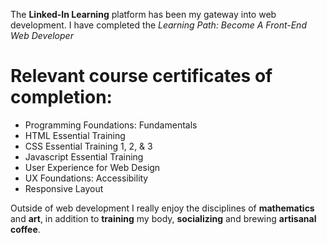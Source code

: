 The **Linked-In Learning** platform has been my gateway into web development. I have completed the *Learning Path: Become A Front-End Web Developer*

# Relevant course certificates of completion:
- Programming Foundations: Fundamentals
- HTML Essential Training
- CSS Essential Training 1, 2, & 3
- Javascript Essential Training
- User Experience for Web Design
- UX Foundations: Accessibility
- Responsive Layout



Outside of web development I really enjoy the disciplines of **mathematics** and **art**, in addition to **training** my body, **socializing** and brewing **artisanal coffee**.
